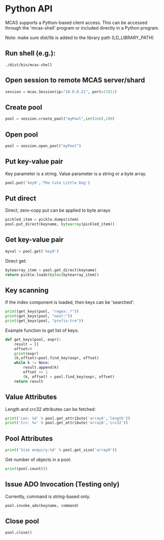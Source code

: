 # Python API

MCAS supports a Python-based client access.  This can be accessed through the 'mcas-shell' program or included
directly in a Python program.

Note: make sure dist/lib is added to the library path (LD_LIBRARY_PATH)

## Run shell (e.g.):

```
./dist/bin/mcas-shell
```

## Open session to remote MCAS server/shard

```python
session = mcas.Session(ip="10.0.0.21", port=11911)
```

## Create pool

```python
pool = session.create_pool("myPool",int(2e6),100)
```

## Open pool

```python
pool = session.open_pool("myPool")
```

## Put key-value pair

Key parameter is a string.  Value parameter is a string or a byte array.

```python
pool.put('key9','The Cute Little Dog')
```

## Put direct

Direct, zero-copy put can be applied to byte arrays

```python
pickled_item = pickle.dumps(item)
pool.put_direct(keyname, bytearray(pickled_item))
```

## Get key-value pair

```python
myval = pool.get('key9')
```

Direct get:

```python
bytearray_item = pool.get_direct(keyname)
return pickle.loads(bytes(bytearray_item))
```

## Key scanning

If the index component is loaded, then keys can be 'searched':

```python
print(get_keys(pool, "regex:.*"))
print(get_keys(pool, "next:"))
print(get_keys(pool, "prefix:tre"))
```

Example function to get list of keys:

```python
def get_keys(pool, expr):
    result = []
    offset=0
    print(expr)
    (k,offset)=pool.find_key(expr, offset)
    while k != None:
        result.append(k)
        offset += 1
        (k, offset) = pool.find_key(expr, offset)
    return result
```

## Value Attributes

Length and crc32 attributes can be fetched:

```python
print('Len: %d' % pool.get_attribute('array0','length'))
print('Crc: %x' % pool.get_attribute('array0','crc32'))
```

## Pool Attributes

```python
print('Size enquiry:%d' % pool.get_size('array0'))
```

Get number of objects in a pool:

```python
print(pool.count())
```

## Issue ADO Invocation (Testing only)

Currently, command is string-based only.

```python
pool.invoke_ado(keyname, command)
```
## Close pool

```python
pool.close()
```
